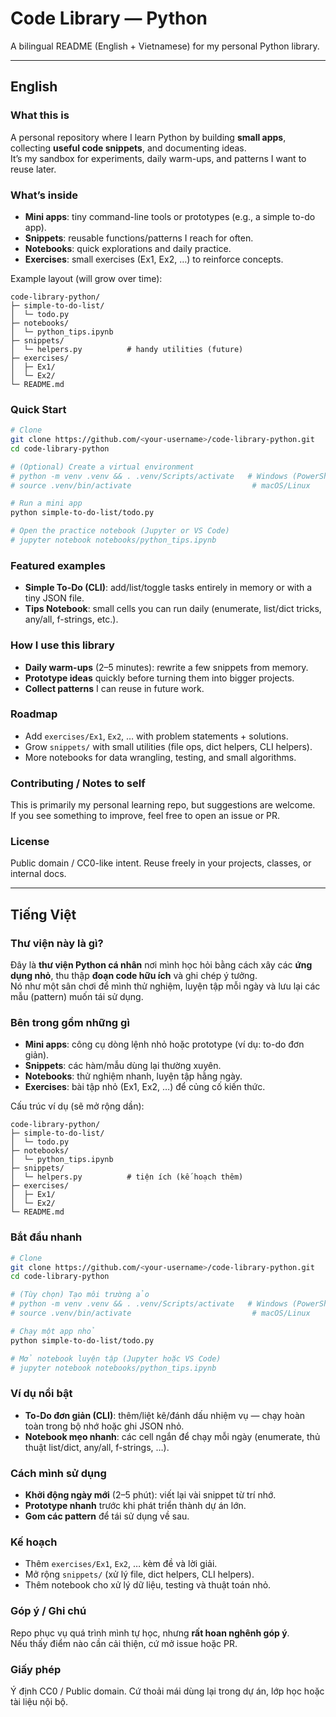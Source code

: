 # Code Library — Python

A bilingual README (English + Vietnamese) for my personal Python library.

---

## English

### What this is
A personal repository where I learn Python by building **small apps**, collecting **useful code snippets**, and documenting ideas.  
It’s my sandbox for experiments, daily warm-ups, and patterns I want to reuse later.

### What’s inside
- **Mini apps**: tiny command-line tools or prototypes (e.g., a simple to-do app).
- **Snippets**: reusable functions/patterns I reach for often.
- **Notebooks**: quick explorations and daily practice.
- **Exercises**: small exercises (Ex1, Ex2, …) to reinforce concepts.

Example layout (will grow over time):
```
code-library-python/
├─ simple-to-do-list/
│  └─ todo.py
├─ notebooks/
│  └─ python_tips.ipynb
├─ snippets/
│  └─ helpers.py          # handy utilities (future)
├─ exercises/
│  ├─ Ex1/
│  └─ Ex2/
└─ README.md
```

### Quick Start
```bash
# Clone
git clone https://github.com/<your-username>/code-library-python.git
cd code-library-python

# (Optional) Create a virtual environment
# python -m venv .venv && . .venv/Scripts/activate   # Windows (PowerShell)
# source .venv/bin/activate                           # macOS/Linux

# Run a mini app
python simple-to-do-list/todo.py

# Open the practice notebook (Jupyter or VS Code)
# jupyter notebook notebooks/python_tips.ipynb
```

### Featured examples
- **Simple To-Do (CLI)**: add/list/toggle tasks entirely in memory or with a tiny JSON file.
- **Tips Notebook**: small cells you can run daily (enumerate, list/dict tricks, any/all, f-strings, etc.).

### How I use this library
- **Daily warm-ups** (2–5 minutes): rewrite a few snippets from memory.
- **Prototype ideas** quickly before turning them into bigger projects.
- **Collect patterns** I can reuse in future work.

### Roadmap
- Add `exercises/Ex1`, `Ex2`, … with problem statements + solutions.
- Grow `snippets/` with small utilities (file ops, dict helpers, CLI helpers).
- More notebooks for data wrangling, testing, and small algorithms.

### Contributing / Notes to self
This is primarily my personal learning repo, but suggestions are welcome.  
If you see something to improve, feel free to open an issue or PR.

### License
Public domain / CC0-like intent. Reuse freely in your projects, classes, or internal docs.

---

## Tiếng Việt

### Thư viện này là gì?
Đây là **thư viện Python cá nhân** nơi mình học hỏi bằng cách xây các **ứng dụng nhỏ**, thu thập **đoạn code hữu ích** và ghi chép ý tưởng.  
Nó như một sân chơi để mình thử nghiệm, luyện tập mỗi ngày và lưu lại các mẫu (pattern) muốn tái sử dụng.

### Bên trong gồm những gì
- **Mini apps**: công cụ dòng lệnh nhỏ hoặc prototype (ví dụ: to-do đơn giản).
- **Snippets**: các hàm/mẫu dùng lại thường xuyên.
- **Notebooks**: thử nghiệm nhanh, luyện tập hằng ngày.
- **Exercises**: bài tập nhỏ (Ex1, Ex2, …) để củng cố kiến thức.

Cấu trúc ví dụ (sẽ mở rộng dần):
```
code-library-python/
├─ simple-to-do-list/
│  └─ todo.py
├─ notebooks/
│  └─ python_tips.ipynb
├─ snippets/
│  └─ helpers.py          # tiện ích (kế hoạch thêm)
├─ exercises/
│  ├─ Ex1/
│  └─ Ex2/
└─ README.md
```

### Bắt đầu nhanh
```bash
# Clone
git clone https://github.com/<your-username>/code-library-python.git
cd code-library-python

# (Tùy chọn) Tạo môi trường ảo
# python -m venv .venv && . .venv/Scripts/activate   # Windows (PowerShell)
# source .venv/bin/activate                           # macOS/Linux

# Chạy một app nhỏ
python simple-to-do-list/todo.py

# Mở notebook luyện tập (Jupyter hoặc VS Code)
# jupyter notebook notebooks/python_tips.ipynb
```

### Ví dụ nổi bật
- **To-Do đơn giản (CLI)**: thêm/liệt kê/đánh dấu nhiệm vụ — chạy hoàn toàn trong bộ nhớ hoặc ghi JSON nhỏ.
- **Notebook mẹo nhanh**: các cell ngắn để chạy mỗi ngày (enumerate, thủ thuật list/dict, any/all, f-strings, …).

### Cách mình sử dụng
- **Khởi động ngày mới** (2–5 phút): viết lại vài snippet từ trí nhớ.
- **Prototype nhanh** trước khi phát triển thành dự án lớn.
- **Gom các pattern** để tái sử dụng về sau.

### Kế hoạch
- Thêm `exercises/Ex1`, `Ex2`, … kèm đề và lời giải.
- Mở rộng `snippets/` (xử lý file, dict helpers, CLI helpers).
- Thêm notebook cho xử lý dữ liệu, testing và thuật toán nhỏ.

### Góp ý / Ghi chú
Repo phục vụ quá trình mình tự học, nhưng **rất hoan nghênh góp ý**.  
Nếu thấy điểm nào cần cải thiện, cứ mở issue hoặc PR.

### Giấy phép
Ý định CC0 / Public domain. Cứ thoải mái dùng lại trong dự án, lớp học hoặc tài liệu nội bộ.